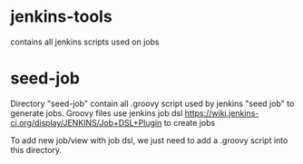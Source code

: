 # jenkins-tools
contains all jenkins scripts used on jobs

# seed-job
Directory "seed-job" contain all .groovy script used by jenkins "seed job" to generate jobs. Groovy files use jenkins job dsl https://wiki.jenkins-ci.org/display/JENKINS/Job+DSL+Plugin to create jobs

To add new job/view with job dsl, we just need to add a .groovy script into this directory.
